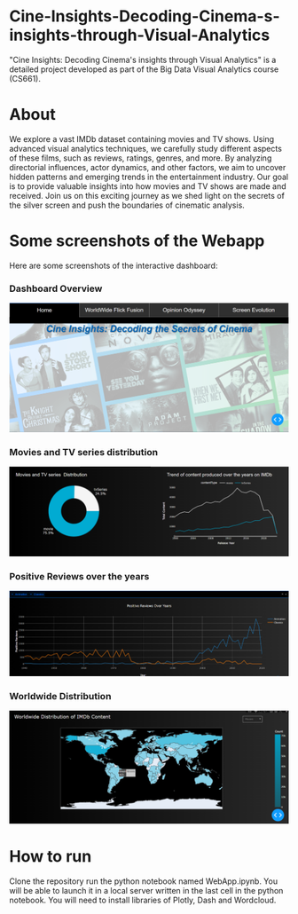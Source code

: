 # Cine-Insights-Decoding-Cinema-s-insights-through-Visual-Analytics
"Cine Insights: Decoding Cinema's insights through Visual Analytics" is a detailed project developed as part of the Big Data Visual Analytics course (CS661). 

# About
 We explore a vast IMDb dataset containing movies and TV shows. Using advanced visual analytics techniques, we carefully study different aspects of these films, such as reviews, ratings, genres, and more. By analyzing directorial influences, actor dynamics, and other factors, we aim to uncover hidden patterns and emerging trends in the entertainment industry. Our goal is to provide valuable insights into how movies and TV shows are made and received. Join us on this exciting journey as we shed light on the secrets of the silver screen and push the boundaries of cinematic analysis.

 # Some screenshots of the Webapp
 Here are some screenshots of the interactive dashboard:

### Dashboard Overview
![Dashboard Overview](screenshots/homepage.png)

### Movies and TV series distribution
![Movies and TV series distribution](screenshots/plot1.png)

### Positive Reviews over the years
![Positive Reviews over the years](screenshots/plot2.png)

### Worldwide Distribution
![Worldwide Distribution](screenshots/plot3.png)


 # How to run
 Clone the repository run the python notebook named WebApp.ipynb. You will be able to launch it in a local server written in the last cell in the python notebook. You will need to install libraries of Plotly, Dash and Wordcloud.
 
